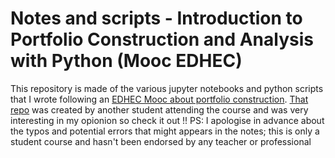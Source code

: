# Notes and scripts - Introduction to Portfolio Construction and Analysis with Python (Mooc EDHEC)

This repository is made of the various jupyter notebooks and python scripts that I wrote following an [EDHEC Mooc about portfolio construction](https://coursera.org/learn/introduction-portfolio-construction-python). [That repo](https://github.com/z4ir3/finance-courses) was created by another student attending the course and was very interesting in my opionion so check it out !!
PS: I apologise in advance about the typos and potential errors that might appears in the notes; this is only a student course and hasn't been endorsed by any teacher or professional
